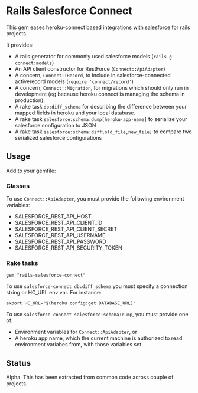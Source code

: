 # Rails Salesforce Connect

This gem eases heroku-connect based integrations with salesforce for rails projects.

It provides:

 * A rails generator for commonly used salesforce models (`rails g connect:models`)
 * An API client constructor for RestForce (`Connect::ApiAdapter`)
 * A concern, `Connect::Record`, to include in salesforce-connected activerecord models (`require 'connect/record'`)
 * A concern, `Connect::Migration`, for migrations which should only run in development (eg because heroku connect is managing the schema in production).
 * A rake task `db:diff_schema` for describing the difference between your mapped fields in heroku and your local database.
 * A rake task `salesforce:schema:dump[heroku-app-name]` to serialize your salesforce configuration to JSON
 * A rake task `salesforce:schema:diff[old_file,new_file]` to compare two serialized salesforce configurations

## Usage

Add to your gemfile:

### Classes

To use `Connect::ApiAdapter`, you must provide the following environment variables:

 * SALESFORCE_REST_API_HOST
 * SALESFORCE_REST_API_CLIENT_ID
 * SALESFORCE_REST_API_CLIENT_SECRET
 * SALESFORCE_REST_API_USERNAME
 * SALESFORCE_REST_API_PASSWORD
 * SALESFORCE_REST_API_SECURITY_TOKEN

### Rake tasks

`gem "rails-salesforce-connect"`

To use `salesforce-connect db:diff_schema` you must specify a connection string or HC_URL env var.
For instance:

`export HC_URL="$(heroku config:get DATABASE_URL)"`

To use `salesforce-connect salesforce:schema:dump`, you must provide one of:

 * Environment variables for `Connect::ApiAdapter`, or
 * A heroku app name, which the current machine is authorized to read environment variabes from, with those variables set.

## Status

Alpha. This has been extracted from common code across couple of projects.